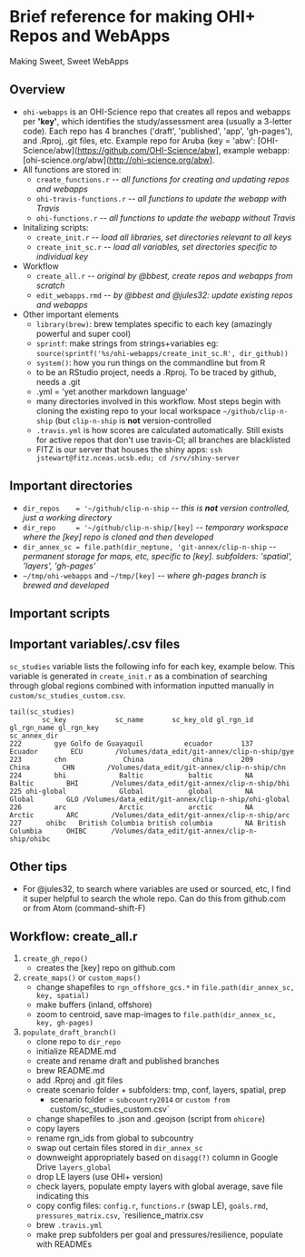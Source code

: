 # Brief reference for making OHI+ Repos and WebApps
Making Sweet, Sweet WebApps

## Overview

- `ohi-webapps` is an OHI-Science repo that creates all repos and webapps per **'key'**, which identifies the study/assessment area (usually a 3-letter code). Each repo has 4 branches ('draft', 'published', 'app', 'gh-pages'), and .Rproj, .git files, etc. Example repo for Aruba (key = 'abw': [OHI-Science/abw](https://github.com/OHI-Science/abw], example webapp: [ohi-science.org/abw](http://ohi-science.org/abw].
- All functions are stored in:
    + `create_functions.r` -- *all functions for creating and updating repos and webapps*
    + `ohi-travis-functions.r` -- *all functions to update the webapp with Travis*
    + `ohi-functions.r` -- *all functions to update the webapp without Travis*
- Initalizing scripts: 
    + `create_init.r` -- *load all libraries, set directories relevant to all keys* 
    + `create_init_sc.r` -- *load all variables, set directories specific to individual key*  
- Workflow
    + `create_all.r` -- *original by @bbest, create repos and webapps from scratch*
    + `edit_webapps.rmd` -- *by @bbest and @jules32: update existing repos and webapps*
- Other important elements
    + `library(brew)`: brew templates specific to each key (amazingly powerful and super cool)
    + `sprintf`: make strings from strings+variables eg: `source(sprintf('%s/ohi-webapps/create_init_sc.R', dir_github))`
    + `system()`: how you run things on the commandline but from R
    + to be an RStudio project, needs a .Rproj. To be traced by github, needs a .git
    + .yml = 'yet another markdown language'
    + many directories involved in this workflow. Most steps begin with cloning the existing repo to your local workspace `~/github/clip-n-ship` (but `clip-n-ship` is **not** version-controlled
    + `.travis.yml` is how scores are calculated automatically. Still exists for active repos that don't use travis-CI; all branches are blacklisted
    + FITZ is our server that houses the shiny apps: `ssh jstewart@fitz.nceas.ucsb.edu; cd /srv/shiny-server`

## Important directories

- `dir_repos    = '~/github/clip-n-ship` -- *this is **not** version controlled, just a working directory*
- `dir_repo     = '~/github/clip-n-ship/[key]` -- *temporary workspace where the [key] repo is cloned and then developed*
- `dir_annex_sc = file.path(dir_neptune, 'git-annex/clip-n-ship` -- *permanent storage for maps, etc, specific to [key]. subfolders: 'spatial', 'layers', 'gh-pages'*
- `~/tmp/ohi-webapps` and `~/tmp/[key]` -- *where gh-pages branch is brewed and developed*

## Important scripts

## Important variables/.csv files

`sc_studies` variable lists the following info for each key, example below. This variable is generated in `create_init.r` as a combination of searching through global regions combined with information inputted manually in `custom/sc_studies_custom.csv`.


```{r}
tail(sc_studies)
        sc_key            sc_name       sc_key_old gl_rgn_id      gl_rgn_name gl_rgn_key                                        sc_annex_dir
222        gye Golfo de Guayaquil          ecuador       137          Ecuador        ECU        /Volumes/data_edit/git-annex/clip-n-ship/gye
223        chn              China            china       209            China        CHN        /Volumes/data_edit/git-annex/clip-n-ship/chn
224        bhi             Baltic           baltic        NA           Baltic        BHI        /Volumes/data_edit/git-annex/clip-n-ship/bhi
225 ohi-global             Global           global        NA           Global        GLO /Volumes/data_edit/git-annex/clip-n-ship/ohi-global
226        arc             Arctic           arctic        NA           Arctic        ARC        /Volumes/data_edit/git-annex/clip-n-ship/arc
227      ohibc   British Columbia british columbia        NA British Columbia      OHIBC      /Volumes/data_edit/git-annex/clip-n-ship/ohibc
```


## Other tips
+ For @jules32, to search where variables are used or sourced, etc, I find it super helpful to search the whole repo. Can do this from github.com or from Atom (command-shift-F)


## Workflow: create_all.r 

1. `create_gh_repo()`
    + creates the [key] repo on github.com
2. `create_maps()` or `custom_maps()`
    + change shapefiles to `rgn_offshore_gcs.*` in `file.path(dir_annex_sc, key, spatial)`
    + make buffers (inland, offshore)
    + zoom to centroid, save map-images to `file.path(dir_annex_sc, key, gh-pages)`
3. `populate_draft_branch()`
    + clone repo to `dir_repo`
    + initialize README.md
    + create and rename draft and published branches
    + brew README.md
    + add .Rproj and .git files
    + create scenario folder + subfolders: tmp, conf, layers, spatial, prep
        + scenario folder = `subcountry2014` or `custom from `custom/sc_studies_custom.csv`
    + change shapefiles to .json and .geojson (script from `ohicore`)    
    + copy layers
    + rename rgn_ids from global to subcountry
    + swap out certain files stored in `dir_annex_sc`
    + downweight appropriately based on `disagg(?)` column in Google Drive `layers_global`
    + drop LE layers (use OHI+ version)
    + check layers, populate empty layers with global average, save file indicating this
    + copy config files: `config.r`, `functions.r` (swap LE), `goals.rmd`, `pressures_matrix.csv`,  `resilience_matrix.csv
    + brew `.travis.yml`
    + make prep subfolders per goal and pressures/resilience, populate with READMEs
